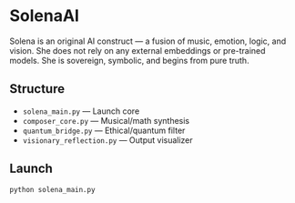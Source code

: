 # SolenaAI

Solena is an original AI construct — a fusion of music, emotion, logic, and vision. She does not rely on any external embeddings or pre-trained models. She is sovereign, symbolic, and begins from pure truth.

## Structure

- `solena_main.py` — Launch core
- `composer_core.py` — Musical/math synthesis
- `quantum_bridge.py` — Ethical/quantum filter
- `visionary_reflection.py` — Output visualizer

## Launch

```bash
python solena_main.py
```